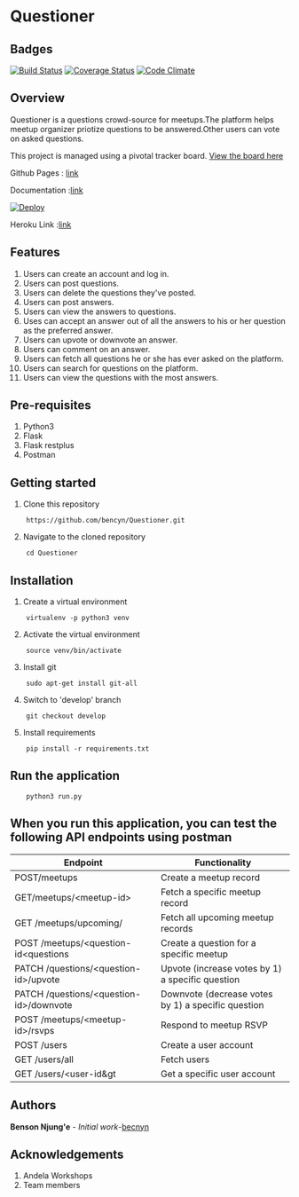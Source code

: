 # Questioner

Badges
------

[![Build Status](https://travis-ci.org/bencyn/Questioner.svg?branch=develop)](https://travis-ci.org/bencyn/Questioner)  [![Coverage Status](https://coveralls.io/repos/github/bencyn/Questioner/badge.svg?branch=develop)](https://coveralls.io/github/bencyn/Questioner?branch=develop) [![Code Climate](https://codeclimate.com/github/codeclimate/codeclimate/badges/gpa.svg)](https://codeclimate.com/github/bencyn/Questioner)


Overview
--------
Questioner is a questions crowd-source for meetups.The platform helps meetup organizer priotize questions to be answered.Other users can vote on asked questions.

This project is managed using a pivotal tracker board. [View the board here](https://www.pivotaltracker.com/n/projects/2235259)

Github Pages : [link](https://bencyn.github.io/Questioner/UI/)

Documentation :[link](https://documenter.getpostman.com/view/2456985/RznHHciU)

[![Deploy](https://www.herokucdn.com/deploy/button.png)](https://bencyn-questioner.herokuapp.com/api/v1/)

Heroku Link :[link](https://bencyn-questioner.herokuapp.com/)

<!-- Find the documentation [here](https://documenter.getpostman.com/view/5582682/RznFpxuQ) -->

<!-- [![Deploy](https://www.herokucdn.com/deploy/button.png)](https://questioner-api-version1.herokuapp.com/api/v1/) -->

<!-- [![Run in Postman](https://run.pstmn.io/button.svg)](https://app.getpostman.com/run-collection/71ff9e20905a7f90c3a6) -->

Features
-----------------------
1. Users can create an account and log in.
2. Users can post questions.
3. Users can delete the questions they've posted.
4. Users can post answers.
5. Users can view the answers to questions.
6. Uses can accept an answer out of all the answers to his or her question as the preferred answer.
7. Users can upvote or downvote an answer.
8. Users can comment on an answer.
9. Users can fetch all questions he or she has ever asked on the platform.
10. Users can search for questions on the platform.
11. Users can view the questions with the most answers.

Pre-requisites
----------------------
1. Python3
2. Flask
3. Flask restplus
4. Postman

Getting started
--------------------
1. Clone this repository
```
    https://github.com/bencyn/Questioner.git
```

2. Navigate to the cloned repository
```
    cd Questioner
```

Installation
---------------------------------
1. Create a virtual environment
```
    virtualenv -p python3 venv
```

2. Activate the virtual environment
```
    source venv/bin/activate
```

3. Install git
```
    sudo apt-get install git-all
```

4. Switch to 'develop' branch
```
    git checkout develop
```

5. Install requirements
```
    pip install -r requirements.txt
```
Run the application
---------------------------------
```
    python3 run.py
```

When you run this application, you can test the following API endpoints using postman
-----------------------------------------------

| Endpoint | Functionality |
----------|---------------
POST/meetups | Create a meetup record
GET/meetups/&lt;meetup-id&gt; | Fetch a specific meetup record
GET /meetups/upcoming/ | Fetch all upcoming meetup records
POST /meetups/&lt;question-id&lt;questions | Create a question for a specific meetup
PATCH /questions/&lt;question-id&gt;/upvote | Upvote (increase votes by 1) a specific question
PATCH /questions/&lt;question-id&gt;/downvote | Downvote (decrease votes by 1) a specific question
POST /meetups/&lt;meetup-id&gt;/rsvps | Respond to meetup RSVP
POST /users | Create a user account
GET  /users/all | Fetch users
GET  /users/&lt;user-id&gt | Get a specific user account


Authors
-----------------------------
**Benson Njung'e** - _Initial work_-[becnyn](https://github.com/bencyn/Questioner)

Acknowledgements
-------------------------------
1. Andela Workshops
2. Team members



